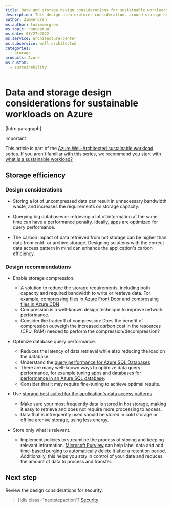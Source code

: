 ```yaml
---
title: Data and storage design considerations for sustainable workloads on Azure
description: This design area explores considerations around storage design for sustainable workloads on Azure.
author: Zimmergren
ms.author: tozimmergren
ms.topic: conceptual
ms.date: 07/27/2022
ms.service: architecture-center
ms.subservice: well-architected
categories: 
  - storage
products: Azure
ms.custom:
  - sustainability
---
```


# Data and storage design considerations for sustainable workloads on Azure

[Intro paragraph]

> [!IMPORTANT]
> This article is part of the [Azure Well-Architected sustainable workload](index.yml) series. If you aren't familiar with this series, we recommend you start with [what is a sustainable workload?](sustainability-get-started.md#what-is-a-sustainable-workload)

## Storage efficiency

### Design considerations

- Storing a lot of uncompressed data can result in unnecessary bandwidth waste, and increases the requirements on storage capacity.

- Querying big databases or retrieving a lot of information at the same time can have a performance penalty. Ideally, apps are optimized for query performance.

- The carbon impact of data retrieved from hot storage can be higher than data from cold- or archive storage. Designing  solutions with the correct data access pattern in mind can enhance the application's carbon efficiency.

### Design recommendations

- Enable storage compression.
  - A solution to reduce the storage requirements, including both capacity and required bandwidth to write or retrieve data. For example, [compressing files in Azure Front Door](/azure/frontdoor/standard-premium/how-to-compression) and [compressing files in Azure CDN ](/azure/cdn/cdn-improve-performance)
  - Compression is a well-known design technique to improve network performance.
  - Consider the tradeoff of compression: Does the benefit of compression outweigh the increased _carbon_ cost in the resources (CPU, RAM) needed to perform the compression/decompression?
  
- Optimize database query performance.
  - Reduces the latency of data retrieval while also reducing the load on the database.
  - Understand the [query performance for Azure SQL Databases](/azure/azure-sql/database/query-performance-insight-use)
  - There are many well-known ways to optimize data query performance, for example [tuning apps and databases for performance in an Azure SQL database](/azure/azure-sql/database/performance-guidance).
  - Consider that it may require fine-tuning to achieve optimal results.

- Use [storage best suited for the application's data access patterns](/azure/architecture/guide/design-principles/use-best-data-store).
  - Make sure your most frequently data is stored in hot storage, making it easy to retrieve and does not require more processing to access.
  - Data that is infrequently used should be stored in cold storage or offline archive storage, using less energy.

- Store only what is relevant.
  - Implement policies to streamline the process of storing and keeping relevant information. [Microsoft Purview](/azure/purview/overview) can help label data and add time-based purging to automatically delete it after a retention period. Additionally, this helps you stay in control of your data and reduces the amount of data to process and transfer.

## Next step

Review the design considerations for security.

> [!div class="nextstepaction"]
> [Security](sustainability-security.md)